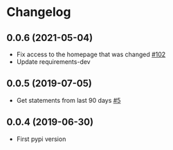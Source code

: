 Changelog
=========


0.0.6 (2021-05-04)
------------
- Fix access to the homepage that was changed [#102](https://github.com/Lrcezimbra/pyitau/issues/102)
- Update requirements-dev


0.0.5 (2019-07-05)
------------
- Get statements from last 90 days [#5](https://github.com/lucasrcezimbra/pyitau/issues/5)


0.0.4 (2019-06-30)
------------
- First pypi version
